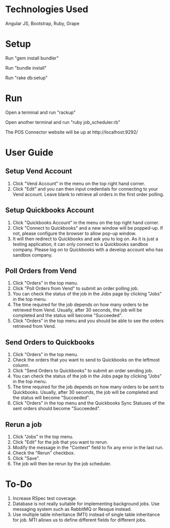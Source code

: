 # Technologies Used
Angular JS, Bootstrap, Ruby, Grape

# Setup
Run "gem install bundler"

Run "bundle install"

Run "rake db:setup"

# Run
Open a terminal and run "rackup"

Open another terminal and run "ruby job_scheduler.rb"

The POS Connector website will be up at http://localhost:9292/

# User Guide
## Setup Vend Account
1. Click "Vend Account" in the menu on the top right hand corner.
2. Click "Edit" and you can then input credentials for connecting to your Vend account.  Leave blank to retrieve all orders in the first order polling.

## Setup Quickbooks Account
1. Click "Quickbooks Account" in the menu on the top right hand corner.
2. Click "Connect to Quickbooks" and a new window will be popped-up.  If not, please configure the browser to allow pop-up window.
3. It will then redirect to Quickbooks and ask you to log on.  As it is just a testing application, it can only connect to a Quickbooks sandbox company.  Please log on to Quickbooks with a develop account who has sandbox company.

## Poll Orders from Vend
1. Click "Orders" in the top menu.
2. Click "Poll Orders from Vend" to submit an order polling job.
3. You can check the status of the job in the Jobs page by clicking "Jobs" in the top menu.
4. The time required for the job depends on how many orders to be retrieved from Vend.  Usually, after 30 seconds, the job will be completed and the status will become "Succeeded".
5. Click "Orders" in the top menu and you should be able to see the orders retrieved from Vend.

## Send Orders to Quickbooks
1. Click "Orders" in the top menu.
2. Check the orders that you want to send to Quickbooks on the leftmost column.
3. Click "Send Orders to Quickbooks" to submit an order sending job.
4. You can check the status of the job in the Jobs page by clicking "Jobs" in the top menu.
5. The time required for the job depends on how many orders to be sent to Quickbooks.  Usually, after 30 seconds, the job will be completed and the status will become "Succeeded".
6. Click "Orders" in the top menu and the Quickbooks Sync Statuses of the sent orders should become "Succeeded".

## Rerun a job
1. Click "Jobs" in the top menu.
2. Click "Edit" for the job that you want to rerun.
3. Modify the message in the "Context" field to fix any error in the last run.
4. Check the "Rerun" checkbox.
5. Click "Save".
6. The job will then be rerun by the job scheduler.

# To-Do
1. Increase RSpec test coverage.
2. Database is not really suitable for implementing background jobs.  Use messaging system such as RabbitMQ or Resque instead.
3. Use multiple table inheritance (MTI) instead of single table inheritance for job.  MTI allows us to define different fields for different jobs.
